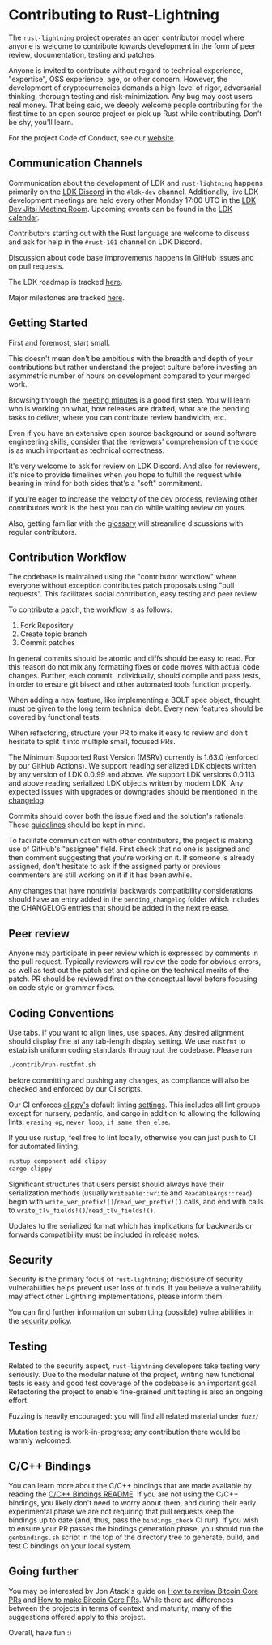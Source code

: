 Contributing to Rust-Lightning
==============================

The `rust-lightning` project operates an open contributor model where anyone is
welcome to contribute towards development in the form of peer review,
documentation, testing and patches.

Anyone is invited to contribute without regard to technical experience,
"expertise", OSS experience, age, or other concern. However, the development of
cryptocurrencies demands a high-level of rigor, adversarial thinking, thorough
testing and risk-minimization. Any bug may cost users real money. That being
said, we deeply welcome people contributing for the first time to an open source
project or pick up Rust while contributing. Don't be shy, you'll learn.

For the project Code of Conduct, see our [website](https://lightningdevkit.org/code_of_conduct).

Communication Channels
-----------------------

Communication about the development of LDK and `rust-lightning` happens
primarily on the [LDK Discord](https://discord.gg/5AcknnMfBw) in the `#ldk-dev`
channel. Additionally, live LDK development meetings are held every other
Monday 17:00 UTC in the [LDK Dev Jitsi Meeting
Room](https://meet.jit.si/ldkdevmeeting). Upcoming events can be found in the
[LDK calendar](https://calendar.google.com/calendar/embed?src=c_e6fv6vlshbpoob2mmbvblkkoj4%40group.calendar.google.com).

Contributors starting out with the Rust language are welcome to discuss and ask
for help in the `#rust-101` channel on LDK Discord.

Discussion about code base improvements happens in GitHub issues and on pull
requests.

The LDK roadmap is tracked [here](https://github.com/orgs/lightningdevkit/projects/2).

Major milestones are tracked [here](https://github.com/lightningdevkit/rust-lightning/milestones?direction=asc&sort=title&state=open).

Getting Started
---------------

First and foremost, start small.

This doesn't mean don't be ambitious with the breadth and depth of your
contributions but rather understand the project culture before investing an
asymmetric number of hours on development compared to your merged work.

Browsing through the [meeting minutes](https://github.com/lightningdevkit/rust-lightning/wiki/Meeting-Notes)
is a good first step. You will learn who is working on what, how releases are
drafted, what are the pending tasks to deliver, where you can contribute review
bandwidth, etc.

Even if you have an extensive open source background or sound software
engineering skills, consider that the reviewers' comprehension of the code is as
much important as technical correctness.

It's very welcome to ask for review on LDK Discord. And also for reviewers, it's
nice to provide timelines when you hope to fulfill the request while bearing in
mind for both sides that's a "soft" commitment.

If you're eager to increase the velocity of the dev process, reviewing other
contributors work is the best you can do while waiting review on yours.

Also, getting familiar with the [glossary](GLOSSARY.md) will streamline
discussions with regular contributors.

Contribution Workflow
---------------------

The codebase is maintained using the "contributor workflow" where everyone
without exception contributes patch proposals using "pull requests". This
facilitates social contribution, easy testing and peer review.

To contribute a patch, the workflow is as follows:

  1. Fork Repository
  2. Create topic branch
  3. Commit patches

In general commits should be atomic and diffs should be easy to read.
For this reason do not mix any formatting fixes or code moves with
actual code changes. Further, each commit, individually, should compile
and pass tests, in order to ensure git bisect and other automated tools
function properly.

When adding a new feature, like implementing a BOLT spec object, thought
must be given to the long term technical debt. Every new features should
be covered by functional tests.

When refactoring, structure your PR to make it easy to review and don't
hesitate to split it into multiple small, focused PRs.

The Minimum Supported Rust Version (MSRV) currently is 1.63.0 (enforced by
our GitHub Actions). We support reading serialized LDK objects written by any
version of LDK 0.0.99 and above. We support LDK versions 0.0.113 and above
reading serialized LDK objects written by modern LDK. Any expected issues with
upgrades or downgrades should be mentioned in the [changelog](CHANGELOG.md).

Commits should cover both the issue fixed and the solution's rationale. These
[guidelines](https://chris.beams.io/posts/git-commit/) should be kept in mind.

To facilitate communication with other contributors, the project is making use
of GitHub's "assignee" field. First check that no one is assigned and then
comment suggesting that you're working on it. If someone is already assigned,
don't hesitate to ask if the assigned party or previous commenters are still
working on it if it has been awhile.

Any changes that have nontrivial backwards compatibility considerations should
have an entry added in the `pending_changelog` folder which includes the
CHANGELOG entries that should be added in the next release.

Peer review
-----------

Anyone may participate in peer review which is expressed by comments in the pull
request. Typically reviewers will review the code for obvious errors, as well as
test out the patch set and opine on the technical merits of the patch. PR should
be reviewed first on the conceptual level before focusing on code style or
grammar fixes.

Coding Conventions
------------------

Use tabs. If you want to align lines, use spaces. Any desired alignment should
display fine at any tab-length display setting. We use `rustfmt` to establish
uniform coding standards throughout the codebase. Please run

```bash
./contrib/run-rustfmt.sh
```

before committing and pushing any changes, as compliance will also be checked
and enforced by our CI scripts.

Our CI enforces [clippy's](https://github.com/rust-lang/rust-clippy) default
linting
[settings](https://rust-lang.github.io/rust-clippy/rust-1.39.0/index.html). This
includes all lint groups except for nursery, pedantic, and cargo in addition to
allowing the following lints: `erasing_op`, `never_loop`, `if_same_then_else`.

If you use rustup, feel free to lint locally, otherwise you can just push to CI
for automated linting.

```bash
rustup component add clippy
cargo clippy
```

Significant structures that users persist should always have their serialization
methods (usually `Writeable::write` and `ReadableArgs::read`) begin with
`write_ver_prefix!()`/`read_ver_prefix!()` calls, and end with calls to
`write_tlv_fields!()`/`read_tlv_fields!()`.

Updates to the serialized format which has implications for backwards or
forwards compatibility must be included in release notes.

Security
--------

Security is the primary focus of `rust-lightning`; disclosure of security
vulnerabilities helps prevent user loss of funds. If you believe a vulnerability
may affect other Lightning implementations, please inform them.

You can find further information on submitting (possible) vulnerabilities in the
[security policy](SECURITY.md).

Testing
-------

Related to the security aspect, `rust-lightning` developers take testing very
seriously. Due to the modular nature of the project, writing new functional
tests is easy and good test coverage of the codebase is an important goal.
Refactoring the project to enable fine-grained unit testing is also an ongoing
effort.

Fuzzing is heavily encouraged: you will find all related material under `fuzz/`

Mutation testing is work-in-progress; any contribution there would be warmly
welcomed.

C/C++ Bindings
--------------

You can learn more about the C/C++ bindings that are made available by reading
the [C/C++ Bindings README](https://github.com/lightningdevkit/ldk-c-bindings/blob/main/lightning-c-bindings/README.md).
If you are not using the C/C++ bindings, you likely don't need to worry about
them, and during their early experimental phase we are not requiring that pull
requests keep the bindings up to date (and, thus, pass the `bindings_check` CI
run). If you wish to ensure your PR passes the bindings generation phase, you
should run the `genbindings.sh` script in the top of the directory tree to
generate, build, and test C bindings on your local system.

Going further
-------------

You may be interested by Jon Atack's guide on [How to review Bitcoin Core PRs](https://github.com/jonatack/bitcoin-development/blob/master/how-to-review-bitcoin-core-prs.md)
and [How to make Bitcoin Core PRs](https://github.com/jonatack/bitcoin-development/blob/master/how-to-make-bitcoin-core-prs.md).
While there are differences between the projects in terms of context and
maturity, many of the suggestions offered apply to this project.

Overall, have fun :)
